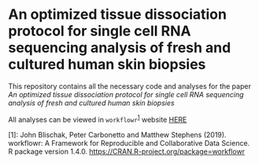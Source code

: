 # An optimized tissue dissociation protocol for single cell RNA sequencing analysis of fresh and cultured human skin biopsies

This repository contains all the necessary code and analyses for the paper *An optimized tissue dissociation protocol for single cell RNA sequencing analysis of fresh and cultured human skin biopsies*

All analyses can be viewed in `workflowr`<sup>[1](#f1)</sup> website [HERE](http://htmlpreview.github.io/?.https://github.com/DominiquePaul/Optimised-skin-cell-protocol-scRNA)

<a name="f1">[1]</a>:
John Blischak, Peter Carbonetto and Matthew Stephens (2019).  
workflowr: A Framework for Reproducible and Collaborative Data Science.  
R package version 1.4.0. https://CRAN.R-project.org/package=workflowr